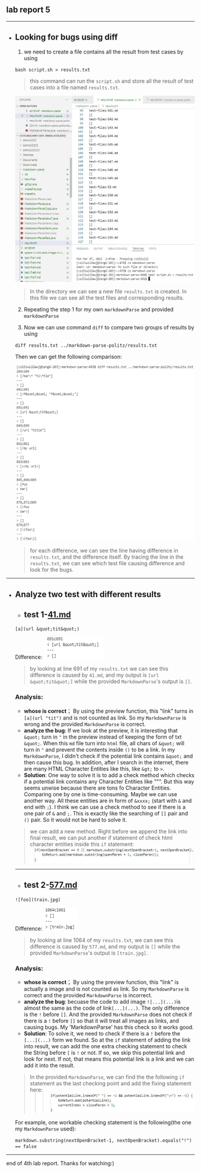 ## lab report 5

---

* ## Looking for bugs using diff
    1. we need to create a file contains all the result from test cases by using
    
    ```
    bash script.sh > results.txt
    ```
    > this command can run the `script.sh` and store all the result of test cases into a file named `results.txt`.

    ![Image](createresult.jpg)
    >In the directory we can see a new file `results.txt` is created. In this file we can see all the test files and corresponding results.

    2. Repeating the step 1 for my own `markdownParse` and provided `markdownParse`

    3. Now we can use command `diff` to compare two groups of results by using
    ```
    diff results.txt ../markdown-parse-politz/results.txt
    ```

    Then we can get the following comparison:

    ![Image](diff.jpg)
    > for each difference, we can see the line having difference in `results.txt`, and the difference itself. By tracing the line in the `results.txt`, we can see which test file causing difference and look for the bugs.

---
* ## Analyze two test with different results
    * ## **test 1-[41.md](41.md)**
    
    ```
    [a](url &quot;tit&quot;)

    ```
    Difference: 
    ![Image](test1.jpg)
    > by looking at line 691 of my `results.txt` we can see this difference is caused by `41.md`, and my output is `[url &quot;tit&quot;]` while the provided `MarkdownParse`'s output is `[]`.

    ### **Analysis**: 
    - **whose is correct**； By using the preview function, this "link" turns in `[a](url "tit")` and is not counted as link. So my `MarkdownParse` is wrong and the provided `MarkdownParse` is correct. 
    - **analyze the bug**: If we look at the preview, it is interesting that `&quot;` turn in `"` in the preview instead of keeping the form of txt `&quot;`. When this `md` file turn into `html` file, all chars of `&quot;` will turn in `"` and prevent the contents inside `()` to be a link. In my `MarkdownParse`, I didn't check if the potential link contains `&quot;` and then cause this bug. In addition, after I search in the internet, there are many HTML Character Entities like this, like `&gt;` to `>`. 
    - **Solution**: One way to solve it is to add a check method which checks if a potential link contains any Character Entities like "&quot;". But this way seems unwise because there are tons fo Character Entities. Comparing one by one is time-consuming. Maybe we can use another way. All these entities are in form of `&xxxx;` (start with `&` and end with `;`). I think we can use a check method to see if there is a one pair of `&` and `;`. This is exactly like the searching of `[]` pair and `()` pair. So it would not be hard to solve it.
    >we can add a new method. Right before we append the link into final result, we can put another if statement of check html character entities inside this `if` statement:
    ![Image](test1placetofix.jpg) 

    ---
    * ## **test 2-[577.md](577.md)**
    ```
    ![foo](train.jpg)

    ```
    Difference: 
    ![Image](test2.jpg)
    > by looking at line 1064 of my `results.txt`, we can see this difference is caused by `577.md`, and my output is `[]` while the provided `MarkdownParse`'s output is `[train.jpg]`.

    ### **Analysis**: 
    - **whose is correct**； By using the preview function, this "link" is actually a image and is not counted as link. So my `MarkdownParse` is correct and the provided `MarkdownParse` is incorrect. 
    - **analyze the bug**: becuase the code to add image `![...](...)`is almost the same as the code of link`[...](...)`. The only difference is the `!` before `[]`. And the provided `MarkdownParse` does not check if there is a `!` before `[]` so that it will treat all images as links, and causing bugs. My 'MarkdownParse' has this check so it works good. 
    - **Solution**: To solve it, we need to check if there is a `!` before the `[...](...)` form we found. So at the `if` statement of adding the link into result, we can add the one extra checking statement to check the String before `[` is `!` or not. If so, we skip this potential link and look for next. If not, that means this potential link is a link and we can add it into the result.
    >In the provided `MarkdownParse`, we can find the the following `if` statement as the last checking point and add the fixing statement here:
    ![Image](test2placetofix.jpg) 
    
    For example, one workable checking statement is the following(the one my `MarkdownParse` used):
    ```
    markdown.substring(nextOpenBracket-1, nextOpenBracket).equals("!") == false
    ```

---
end of 4th lab report.
Thanks for watching:)

    

